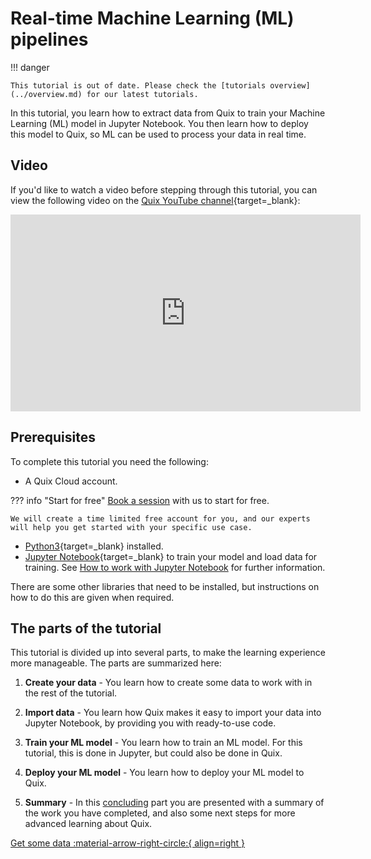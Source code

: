 # Real-time Machine Learning (ML) pipelines

!!! danger

    This tutorial is out of date. Please check the [tutorials overview](../overview.md) for our latest tutorials.

In this tutorial, you learn how to extract data from Quix to train your Machine Learning (ML) model in Jupyter Notebook. You then learn how to deploy this model to Quix, so ML can be used to process your data in real time.

## Video

If you'd like to watch a video before stepping through this tutorial, you can view the following video on the [Quix YouTube channel](https://www.youtube.com/@quix1570){target=_blank}:

<iframe width="560" height="315" src="https://www.youtube.com/embed/8h0jm0q_0PA" title="YouTube video player" frameborder="0" allow="accelerometer; autoplay; clipboard-write; encrypted-media; gyroscope; picture-in-picture" allowfullscreen></iframe>

## Prerequisites

To complete this tutorial you need the following:

* A Quix Cloud account. 

??? info "Start for free"
    [Book a session](https://meetings.hubspot.com/mike-rosam/product-demo) with us to start for free.
    
    We will create a time limited free account for you, and our experts will help you get started with your specific use case. 
    
* [Python3](https://www.python.org/downloads/){target=_blank} installed.
* [Jupyter Notebook](https://jupyter.org/){target=_blank} to train your model and load data for training. See [How to work with Jupyter Notebook](../../develop/integrate-data/jupyter-nb.md) for further information.

There are some other libraries that need to be installed, but instructions on how to do this are given when required.

## The parts of the tutorial

This tutorial is divided up into several parts, to make the learning experience more manageable. The parts are summarized here:

1. **Create your data** - You learn how to create some data to work with in the rest of the tutorial.

2. **Import data** - You learn how Quix makes it easy to import your data into Jupyter Notebook, by providing you with ready-to-use code.

3. **Train your ML model** - You learn how to train an ML model. For this tutorial, this is done in Jupyter, but could also be done in Quix.

4. **Deploy your ML model** - You learn how to deploy your ML model to Quix.

5. **Summary** - In this [concluding](conclusion.md) part you are presented with a summary of the work you have completed, and also some next steps for more advanced learning about Quix.

[Get some data :material-arrow-right-circle:{ align=right }](./create-data.md)
